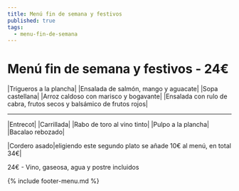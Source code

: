 ```yaml
---
title: Menú fin de semana y festivos
published: true
tags:
  - menu-fin-de-semana
---
```



# Menú fin de semana y festivos - 24€

|Trigueros a la plancha|
|Ensalada de salmón, mango y aguacate|
|Sopa castellana|
|Arroz caldoso con marisco y bogavante|
|Ensalada con rulo de cabra, frutos secos y balsámico de frutos rojos|

------

|Entrecot|
|Carrillada|
|Rabo de toro al vino tinto|
|Pulpo a la plancha|
|Bacalao rebozado|

|Cordero asado|eligiendo este segundo plato se añade 10€ al menú, en total 34€|

24€ - Vino, gaseosa, agua y postre incluidos

{% include footer-menu.md %}

